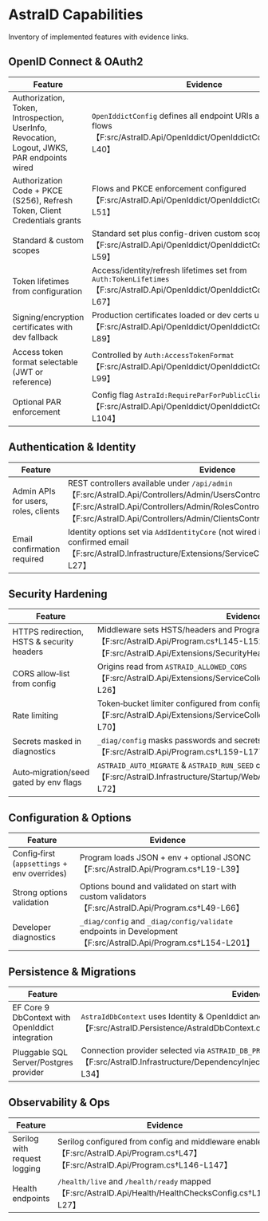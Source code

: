 # AstraID Capabilities

Inventory of implemented features with evidence links.

## OpenID Connect & OAuth2

| Feature | Evidence |
|---|---|
| Authorization, Token, Introspection, UserInfo, Revocation, Logout, JWKS, PAR endpoints wired | `OpenIddictConfig` defines all endpoint URIs and enables flows【F:src/AstraID.Api/OpenIddict/OpenIddictConfig.cs†L33-L40】 |
| Authorization Code + PKCE (S256), Refresh Token, Client Credentials grants | Flows and PKCE enforcement configured【F:src/AstraID.Api/OpenIddict/OpenIddictConfig.cs†L42-L51】 |
| Standard & custom scopes | Standard set plus config-driven custom scopes registered【F:src/AstraID.Api/OpenIddict/OpenIddictConfig.cs†L53-L59】 |
| Token lifetimes from configuration | Access/identity/refresh lifetimes set from `Auth:TokenLifetimes`【F:src/AstraID.Api/OpenIddict/OpenIddictConfig.cs†L61-L67】 |
| Signing/encryption certificates with dev fallback | Production certificates loaded or dev certs used【F:src/AstraID.Api/OpenIddict/OpenIddictConfig.cs†L69-L89】 |
| Access token format selectable (JWT or reference) | Controlled by `Auth:AccessTokenFormat`【F:src/AstraID.Api/OpenIddict/OpenIddictConfig.cs†L91-L99】 |
| Optional PAR enforcement | Config flag `AstraId:RequireParForPublicClients`【F:src/AstraID.Api/OpenIddict/OpenIddictConfig.cs†L101-L104】 |

## Authentication & Identity

| Feature | Evidence |
|---|---|
| Admin APIs for users, roles, clients | REST controllers available under `/api/admin`【F:src/AstraID.Api/Controllers/Admin/UsersController.cs†L16-L76】【F:src/AstraID.Api/Controllers/Admin/RolesController.cs†L13-L56】【F:src/AstraID.Api/Controllers/Admin/ClientsController.cs†L15-L115】 |
| Email confirmation required | Identity options set via `AddIdentityCore` (not wired in Program) to require confirmed email【F:src/AstraID.Infrastructure/Extensions/ServiceCollectionExtensions.cs†L20-L27】 |

## Security Hardening

| Feature | Evidence |
|---|---|
| HTTPS redirection, HSTS & security headers | Middleware sets HSTS/headers and Program enforces HTTPS【F:src/AstraID.Api/Program.cs†L145-L152】【F:src/AstraID.Api/Extensions/SecurityHeadersMiddleware.cs†L22-L33】 |
| CORS allow‑list from config | Origins read from `ASTRAID_ALLOWED_CORS`【F:src/AstraID.Api/Extensions/ServiceCollectionExtensions.Security.cs†L20-L26】 |
| Rate limiting | Token‑bucket limiter configured from config【F:src/AstraID.Api/Extensions/ServiceCollectionExtensions.Security.cs†L53-L70】 |
| Secrets masked in diagnostics | `_diag/config` masks passwords and secrets【F:src/AstraID.Api/Program.cs†L159-L177】 |
| Auto‑migration/seed gated by env flags | `ASTRAID_AUTO_MIGRATE` & `ASTRAID_RUN_SEED` checked at startup【F:src/AstraID.Infrastructure/Startup/WebAppDatabaseExtensions.cs†L30-L72】 |

## Configuration & Options

| Feature | Evidence |
|---|---|
| Config‑first (`appsettings` + env overrides) | Program loads JSON + env + optional JSONC【F:src/AstraID.Api/Program.cs†L19-L39】 |
| Strong options validation | Options bound and validated on start with custom validators【F:src/AstraID.Api/Program.cs†L49-L66】 |
| Developer diagnostics | `_diag/config` and `_diag/config/validate` endpoints in Development【F:src/AstraID.Api/Program.cs†L154-L201】 |

## Persistence & Migrations

| Feature | Evidence |
|---|---|
| EF Core 9 DbContext with OpenIddict integration | `AstraIdDbContext` uses Identity & OpenIddict and default schema `auth`【F:src/AstraID.Persistence/AstraIdDbContext.cs†L16-L34】 |
| Pluggable SQL Server/Postgres provider | Connection provider selected via `ASTRAID_DB_PROVIDER`【F:src/AstraID.Infrastructure/DependencyInjection/ServiceCollectionExtensions.cs†L25-L34】 |

## Observability & Ops

| Feature | Evidence |
|---|---|
| Serilog with request logging | Serilog configured from config and middleware enabled【F:src/AstraID.Api/Program.cs†L47】【F:src/AstraID.Api/Program.cs†L146-L147】 |
| Health endpoints | `/health/live` and `/health/ready` mapped【F:src/AstraID.Api/Health/HealthChecksConfig.cs†L14-L27】 |

